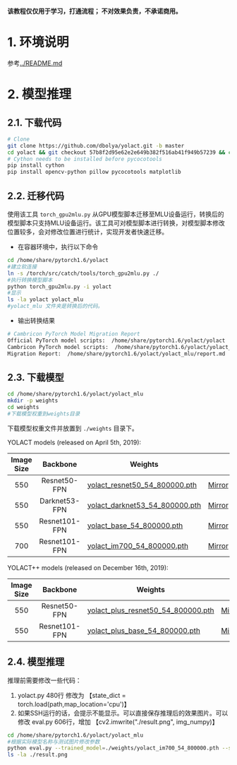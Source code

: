 
**该教程仅仅用于学习，打通流程； 不对效果负责，不承诺商用。**

# 1. 环境说明
参考[../README.md](../README.md)

# 2. 模型推理

## 2.1. 下载代码
```bash
# Clone
git clone https://github.com/dbolya/yolact.git -b master
cd yolact && git checkout 57b8f2d95e62e2e649b382f516ab41f949b57239 && cd -
# Cython needs to be installed before pycocotools
pip install cython
pip install opencv-python pillow pycocotools matplotlib
```

## 2.2. 迁移代码
使用该工具 `torch_gpu2mlu.py` 从GPU模型脚本迁移至MLU设备运行，转换后的模型脚本只支持MLU设备运行。该工具可对模型脚本进行转换，对模型脚本修改位置较多，会对修改位置进行统计，实现开发者快速迁移。
- 在容器环境中，执行以下命令
```bash
cd /home/share/pytorch1.6/yolact
#建立软连接
ln -s /torch/src/catch/tools/torch_gpu2mlu.py ./
#执行转换模型脚本
python torch_gpu2mlu.py -i yolact
#显示
ls -la yolact yolact_mlu
#yolact_mlu 文件夹是转换后的代码。
```
- 输出转换结果
```bash
# Cambricon PyTorch Model Migration Report
Official PyTorch model scripts:  /home/share/pytorch1.6/yolact/yolact
Cambricon PyTorch model scripts:  /home/share/pytorch1.6/yolact/yolact_mlu
Migration Report:  /home/share/pytorch1.6/yolact/yolact_mlu/report.md
```

## 2.3. 下载模型
```bash
cd /home/share/pytorch1.6/yolact/yolact_mlu
mkdir -p weights
cd weights
#下载模型权重到weights目录
```
下载模型权重文件并放置到 `./weights` 目录下。

YOLACT models (released on April 5th, 2019):

| Image Size | Backbone      | Weights                                                                                                              |  |
|:----------:|:-------------:|----------------------------------------------------------------------------------------------------------------------|--------|
| 550        | Resnet50-FPN  | [yolact_resnet50_54_800000.pth](https://drive.google.com/file/d/1yp7ZbbDwvMiFJEq4ptVKTYTI2VeRDXl0/view?usp=sharing)  | [Mirror](https://ucdavis365-my.sharepoint.com/:u:/g/personal/yongjaelee_ucdavis_edu/EUVpxoSXaqNIlssoLKOEoCcB1m0RpzGq_Khp5n1VX3zcUw) |
| 550        | Darknet53-FPN | [yolact_darknet53_54_800000.pth](https://drive.google.com/file/d/1dukLrTzZQEuhzitGkHaGjphlmRJOjVnP/view?usp=sharing) | [Mirror](https://ucdavis365-my.sharepoint.com/:u:/g/personal/yongjaelee_ucdavis_edu/ERrao26c8llJn25dIyZPhwMBxUp2GdZTKIMUQA3t0djHLw)
| 550        | Resnet101-FPN | [yolact_base_54_800000.pth](https://drive.google.com/file/d/1UYy3dMapbH1BnmtZU4WH1zbYgOzzHHf_/view?usp=sharing)      | [Mirror](https://ucdavis365-my.sharepoint.com/:u:/g/personal/yongjaelee_ucdavis_edu/EYRWxBEoKU9DiblrWx2M89MBGFkVVB_drlRd_v5sdT3Hgg)
| 700        | Resnet101-FPN | [yolact_im700_54_800000.pth](https://drive.google.com/file/d/1lE4Lz5p25teiXV-6HdTiOJSnS7u7GBzg/view?usp=sharing)     | [Mirror](https://ucdavis365-my.sharepoint.com/:u:/g/personal/yongjaelee_ucdavis_edu/Eagg5RSc5hFEhp7sPtvLNyoBjhlf2feog7t8OQzHKKphjw)

YOLACT++ models (released on December 16th, 2019):

| Image Size | Backbone      | Weights                                                                                                              |  |
|:----------:|:-------------:|----------------------------------------------------------------------------------------------------------------------|--------|
| 550        | Resnet50-FPN  | [yolact_plus_resnet50_54_800000.pth](https://drive.google.com/file/d/1ZPu1YR2UzGHQD0o1rEqy-j5bmEm3lbyP/view?usp=sharing)  | [Mirror](https://ucdavis365-my.sharepoint.com/:u:/g/personal/yongjaelee_ucdavis_edu/EcJAtMiEFlhAnVsDf00yWRIBUC4m8iE9NEEiV05XwtEoGw) |
| 550        | Resnet101-FPN | [yolact_plus_base_54_800000.pth](https://drive.google.com/file/d/15id0Qq5eqRbkD-N3ZjDZXdCvRyIaHpFB/view?usp=sharing) | [Mirror](https://ucdavis365-my.sharepoint.com/:u:/g/personal/yongjaelee_ucdavis_edu/EVQ62sF0SrJPrl_68onyHF8BpG7c05A8PavV4a849sZgEA)


## 2.4. 模型推理
推理前需要修改一些代码：
1. yolact.py 480行  修改为 【state_dict = torch.load(path,map_location='cpu')】
2. 如果SSH运行的话，会提示不能显示。可以直接保存推理后的效果图片。可以修改 eval.py 606行，增加 【cv2.imwrite("./result.png", img_numpy)】

```bash
cd /home/share/pytorch1.6/yolact/yolact_mlu
#根据实际模型名称与测试图片修改参数
python eval.py --trained_model=./weights/yolact_im700_54_800000.pth --score_threshold=0.15 --top_k=15 --image=../../../data/bus.jpg
ls -la ./result.png
```
